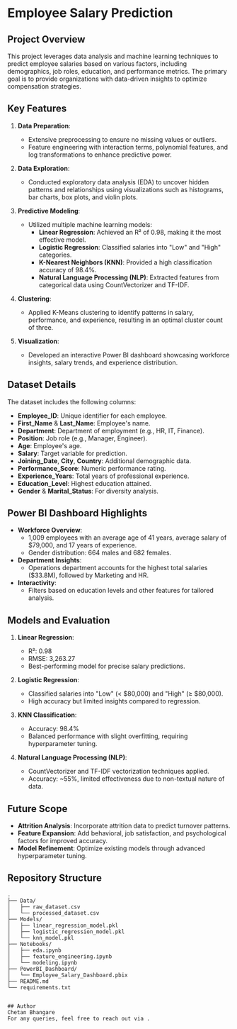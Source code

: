 # Employee Salary Prediction

## Project Overview

This project leverages data analysis and machine learning techniques to predict employee salaries based on various factors, including demographics, job roles, education, and performance metrics. The primary goal is to provide organizations with data-driven insights to optimize compensation strategies.

## Key Features

1. **Data Preparation**:
   - Extensive preprocessing to ensure no missing values or outliers.
   - Feature engineering with interaction terms, polynomial features, and log transformations to enhance predictive power.

2. **Data Exploration**:
   - Conducted exploratory data analysis (EDA) to uncover hidden patterns and relationships using visualizations such as histograms, bar charts, box plots, and violin plots.

3. **Predictive Modeling**:
   - Utilized multiple machine learning models:
     - **Linear Regression**: Achieved an R² of 0.98, making it the most effective model.
     - **Logistic Regression**: Classified salaries into "Low" and "High" categories.
     - **K-Nearest Neighbors (KNN)**: Provided a high classification accuracy of 98.4%.
     - **Natural Language Processing (NLP)**: Extracted features from categorical data using CountVectorizer and TF-IDF.

4. **Clustering**:
   - Applied K-Means clustering to identify patterns in salary, performance, and experience, resulting in an optimal cluster count of three.

5. **Visualization**:
   - Developed an interactive Power BI dashboard showcasing workforce insights, salary trends, and experience distribution.

## Dataset Details

The dataset includes the following columns:
- **Employee_ID**: Unique identifier for each employee.
- **First_Name** & **Last_Name**: Employee's name.
- **Department**: Department of employment (e.g., HR, IT, Finance).
- **Position**: Job role (e.g., Manager, Engineer).
- **Age**: Employee's age.
- **Salary**: Target variable for prediction.
- **Joining_Date**, **City**, **Country**: Additional demographic data.
- **Performance_Score**: Numeric performance rating.
- **Experience_Years**: Total years of professional experience.
- **Education_Level**: Highest education attained.
- **Gender** & **Marital_Status**: For diversity analysis.

## Power BI Dashboard Highlights

- **Workforce Overview**:
  - 1,009 employees with an average age of 41 years, average salary of $79,000, and 17 years of experience.
  - Gender distribution: 664 males and 682 females.
- **Department Insights**:
  - Operations department accounts for the highest total salaries ($33.8M), followed by Marketing and HR.
- **Interactivity**:
  - Filters based on education levels and other features for tailored analysis.

## Models and Evaluation

1. **Linear Regression**:
   - R²: 0.98
   - RMSE: 3,263.27
   - Best-performing model for precise salary predictions.

2. **Logistic Regression**:
   - Classified salaries into "Low" (< $80,000) and "High" (≥ $80,000).
   - High accuracy but limited insights compared to regression.

3. **KNN Classification**:
   - Accuracy: 98.4%
   - Balanced performance with slight overfitting, requiring hyperparameter tuning.

4. **Natural Language Processing (NLP)**:
   - CountVectorizer and TF-IDF vectorization techniques applied.
   - Accuracy: ~55%, limited effectiveness due to non-textual nature of data.

## Future Scope

- **Attrition Analysis**: Incorporate attrition data to predict turnover patterns.
- **Feature Expansion**: Add behavioral, job satisfaction, and psychological factors for improved accuracy.
- **Model Refinement**: Optimize existing models through advanced hyperparameter tuning.

## Repository Structure

```plaintext
.
├── Data/
│   ├── raw_dataset.csv
│   └── processed_dataset.csv
├── Models/
│   ├── linear_regression_model.pkl
│   ├── logistic_regression_model.pkl
│   └── knn_model.pkl
├── Notebooks/
│   ├── eda.ipynb
│   ├── feature_engineering.ipynb
│   └── modeling.ipynb
├── PowerBI_Dashboard/
│   └── Employee_Salary_Dashboard.pbix
├── README.md
└── requirements.txt              


## Author
Chetan Bhangare
For any queries, feel free to reach out via .
